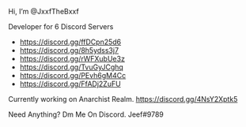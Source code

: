 Hi, I’m @JxxfTheBxxf

Developer for 6 Discord Servers
- https://discord.gg/ffDCpn25d6
- https://discord.gg/8h5ydss3j7
- https://discord.gg/rWFXubUe3z
- https://discord.gg/TvuGyJCghq
- https://discord.gg/PEvh6gM4Cc
- https://discord.gg/FfADj2ZuFU

Currently working on Anarchist Realm. https://discord.gg/4NsY2Xptk5

Need Anything? Dm Me On Discord. Jeef#9789

<!---
JxxfTheBxxf/JxxfTheBxxf is a ✨ special ✨ repository because its `README.md` (this file) appears on your GitHub profile.
You can click the Preview link to take a look at your changes.
--->
